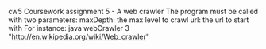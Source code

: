 cw5
Coursework assignment 5 - A web crawler
The program must be called with two parameters:
maxDepth: the max level to crawl
url: the url to start with
For instance:
java webCrawler 3 "http://en.wikipedia.org/wiki/Web_crawler"
